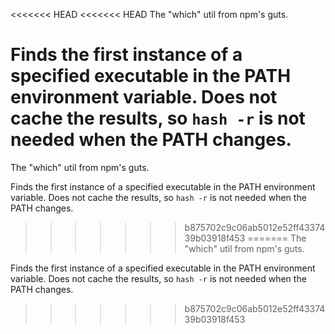 <<<<<<< HEAD
<<<<<<< HEAD
The "which" util from npm's guts.

Finds the first instance of a specified executable in the PATH
environment variable.  Does not cache the results, so `hash -r` is not
needed when the PATH changes.
=======
The "which" util from npm's guts.

Finds the first instance of a specified executable in the PATH
environment variable.  Does not cache the results, so `hash -r` is not
needed when the PATH changes.
>>>>>>> b875702c9c06ab5012e52ff4337439b03918f453
=======
The "which" util from npm's guts.

Finds the first instance of a specified executable in the PATH
environment variable.  Does not cache the results, so `hash -r` is not
needed when the PATH changes.
>>>>>>> b875702c9c06ab5012e52ff4337439b03918f453
